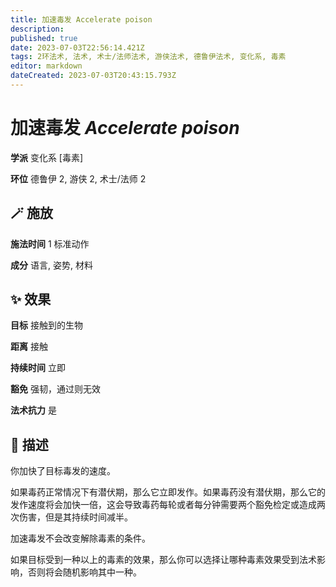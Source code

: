 ```yaml
---
title: 加速毒发 Accelerate poison
description: 
published: true
date: 2023-07-03T22:56:14.421Z
tags: 2环法术, 法术, 术士/法师法术, 游侠法术, 德鲁伊法术, 变化系, 毒素
editor: markdown
dateCreated: 2023-07-03T20:43:15.793Z
---
```


# **加速毒发** *Accelerate poison*

**学派** 变化系 \[毒素\] 

**环位** 德鲁伊 2, 游侠 2, 术士/法师 2

## 🪄 施放

**施法时间** 1 标准动作

**成分** 语言, 姿势, 材料

## ✨ 效果 

**目标** 接触到的生物 

**距离** 接触  

**持续时间** 立即 

**豁免** 强韧，通过则无效

**法术抗力** 是

## 📖 描述

你加快了目标毒发的速度。

如果毒药正常情况下有潜伏期，那么它立即发作。如果毒药没有潜伏期，那么它的发作速度将会加快一倍，这会导致毒药每轮或者每分钟需要两个豁免检定或造成两次伤害，但是其持续时间减半。

加速毒发不会改变解除毒素的条件。

如果目标受到一种以上的毒素的效果，那么你可以选择让哪种毒素效果受到法术影响，否则将会随机影响其中一种。
    